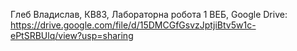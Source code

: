 Глеб Владислав, КВ83, Лабораторна робота 1 ВЕБ, Google Drive: https://drive.google.com/file/d/15DMCGfGsvzJptjiBtv5w1c-ePtSRBUlq/view?usp=sharing